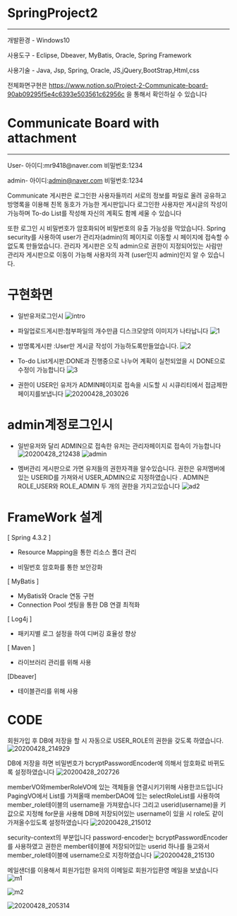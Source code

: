 # SpringProject2
<hr>
개발환경 - Windows10


사용도구 - Eclipse, Dbeaver, MyBatis, Oracle, Spring Framework 

사용기술 - Java, Jsp, Spring, Oracle, JS,jQuery,BootStrap,Html,css

전체화면구현은 https://www.notion.so/Project-2-Communicate-board-90ab09295f5e4c6393e503561c62956c 을 통해서 확인하실 수 있습니다


# Communicate Board with attachment
<hr>
 User- 아이디:mr9418@naver.com 비밀번호:1234 
 
 
 admin- 아이디:admin@naver.com 비밀번호:1234

Communicate 게시판은 로그인한 사용자들끼리 서로의 정보를 파일로 올려 공유하고 방명록을 이용해 친목 동호가 가능한 게시판입니다
로그인한 사용자만 게시글의 작성이 가능하며 To-do List를 작성해 자신의 계획도 함께 세울 수 있습니다

또한 로그인 시 비밀번호가 암호화되어 비밀번호의 유출 가능성을 막았습니다.
Spring security를 사용하여 user가 관리자(admin)의 페이지로 이동할 시 페이지에 접속할 수 없도록 만들었습니다.
관리자 게시판은 오직 admin으로 권한이 지정되어있는 사람만 관리자 게시판으로 이동이 가능해 사용자의 자격 (user인지 admin)인지 알 수 있습니다. 

# 구현화면

* 일반유저로그인시
![intro](https://user-images.githubusercontent.com/59599438/80486508-3f667380-8996-11ea-9ff7-4bcd070d6092.png)

* 파일업로드게시판:첨부파일의 개수만큼 디스크모양의 이미지가 나타납니다 
![1](https://user-images.githubusercontent.com/59599438/80486558-50af8000-8996-11ea-93da-90f4fdd6e530.png)

* 방명록게시판 :User만 게시글 작성이 가능하도록만들었습니다. 
![2](https://user-images.githubusercontent.com/59599438/80486567-560cca80-8996-11ea-9c86-467c14b9218b.png)

* To-do List게시판:DONE과 진행중으로 나누어 계획이 실천되었을 시 DONE으로 수정이 가능합니다
![3](https://user-images.githubusercontent.com/59599438/80486575-5a38e800-8996-11ea-9af3-9ea5eeb85ea2.png)

* 권한이 USER인 유저가 ADMIN페이지로 접속을 시도할 시 시큐리티에서 접금제한 페이지를보냅니다
![20200428_203026](https://user-images.githubusercontent.com/59599438/80487294-8acd5180-8997-11ea-8ad0-9c784af515d1.png)

# admin계정로그인시

* 일반유저와 달리 ADMIN으로 접속한 유저는 관리자페이지로 접속이 가능합니다
![20200428_212438](https://user-images.githubusercontent.com/59599438/80487055-290ce780-8997-11ea-8641-86b7315bd933.png)
![admin](https://user-images.githubusercontent.com/59599438/80486830-c1ef3300-8996-11ea-8da9-60f342f4a6ae.png)

* 멤버관리 게시판으로 가면 유저들의 권한자격을 알수있습니다. 
권한은 유저멤버에 있는 USERID를 가져와서 USER_ADMIN으로 지정하였습니다 .
ADMIN은 ROLE_USER와 ROLE_ADMIN 두 개의 권한을 가지고있습니다
![ad2](https://user-images.githubusercontent.com/59599438/80486853-cd425e80-8996-11ea-9f91-dcce99a704b2.png)

# FrameWork 설계
[ Spring 4.3.2 ]

* Resource Mapping을 통한 리소스 폴더 관리

* 비밀번호 암호화를 통한 보안강화

[ MyBatis ]

* MyBatis와 Oracle 연동 구현
* Connection Pool 셋팅을 통한 DB 연결 최적화

[ Log4j ]

* 패키지별 로그 설정을 하여 디버깅 효율성 향상

[ Maven ]

* 라이브러리 관리를 위해 사용

[Dbeaver]

* 테이블관리를 위해 사용


# CODE
회원가입 후 DB에 저장을 할 시 자동으로 USER_ROLE의 권한을 갖도록 하였습니다. 
![20200428_214929](https://user-images.githubusercontent.com/59599438/80489302-94a48400-899a-11ea-934e-70b6f1748fef.png)


DB에 저장을 하면 비밀번호가 bcryptPasswordEncoder에 의해서 암호화로 바뀌도록 설정하였습니다
![20200428_202726](https://user-images.githubusercontent.com/59599438/80489505-e0efc400-899a-11ea-9e2a-f2dcf66f9cef.png)

memberVO와memberRoleVO에 있는 객체들을 연결시키기위해 사용한코드입니다 
PagingVO에서 List를 가져올때 memberDAO에 있는 selectRoleList를 사용하여 member_role테이블의 username을 가져왔습니다
그리고 userid(username)을 키 값으로 지정해 for문을 사용해 DB에 저장되어있는 username이 있을 시 role도 같이 가져올수있도록 설정하였습니다
![20200428_215012](https://user-images.githubusercontent.com/59599438/80489315-99693800-899a-11ea-968c-59c2b0889d31.png)


security-context의 부분입니다
 password-encoder는 bcryptPasswordEncoder를 사용하였고 권한은 member테이블에 저장되어있는 userid 하나를 들고와서 member_role테이블에 username으로 지정하였습니다
![20200428_215130](https://user-images.githubusercontent.com/59599438/80489330-9e2dec00-899a-11ea-8dd0-d704ab19783f.png)

 메일샌더를 이용해서 회원가입한 유저의 이메일로 회원가입환영 메일을 보냈습니다
![m1](https://user-images.githubusercontent.com/59599438/80496658-7a6fa380-89a4-11ea-9d2f-1debc269e586.png)

![m2](https://user-images.githubusercontent.com/59599438/80496674-7e032a80-89a4-11ea-8554-c9c8090173fc.png)

![20200428_205314](https://user-images.githubusercontent.com/59599438/80497328-3fba3b00-89a5-11ea-8df0-27df94366d09.png)
